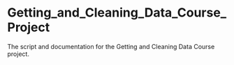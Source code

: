# Getting_and_Cleaning_Data_Course_Project
The script and documentation for the Getting and Cleaning Data Course project.
